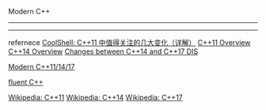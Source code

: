 Modern C++

---

---
refernece 
[CoolShell: C++11 中值得关注的几大变化（详解）](https://coolshell.cn/articles/5265.html)
[C++11 Overview](https://isocpp.org/wiki/faq/cpp11)
[C++14 Overview](https://isocpp.org/wiki/faq/cpp14)
[Changes between C++14 and C++17 DIS](https://isocpp.org/files/papers/p0636r0.html)

[Modern C++11/14/17](https://github.com/AnthonyCalandra/modern-cpp-features)

[fluent C++](https://www.fluentcpp.com/)

[Wikipedia: C++11](https://en.wikipedia.org/wiki/C%2B%2B11)
[Wikipedia: C++14](https://en.wikipedia.org/wiki/C%2B%2B14)
[Wikipedia: C++17](https://en.wikipedia.org/wiki/C%2B%2B17)